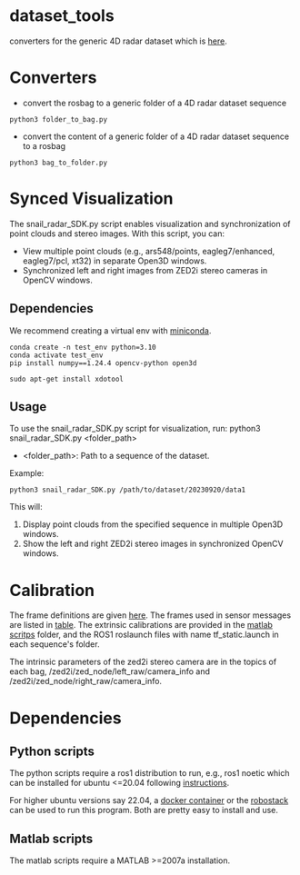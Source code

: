 # dataset_tools
converters for the generic 4D radar dataset which is [here](https://snail-radar.github.io).

# Converters

* convert the rosbag to a generic folder of a 4D radar dataset sequence

```
python3 folder_to_bag.py

```

* convert the content of a generic folder of a 4D radar dataset sequence to a rosbag

```
python3 bag_to_folder.py
```

# Synced Visualization

The snail_radar_SDK.py script enables visualization and synchronization of point clouds and stereo images. With this script, you can:

- View multiple point clouds (e.g., ars548/points, eagleg7/enhanced, eagleg7/pcl, xt32) in separate Open3D windows.
- Synchronized left and right images from ZED2i stereo cameras in OpenCV windows.

## Dependencies
We recommend creating a virtual env with [miniconda](https://docs.anaconda.com/miniconda/install/#quick-command-line-install).

```
conda create -n test_env python=3.10
conda activate test_env
pip install numpy==1.24.4 opencv-python open3d
```

```
sudo apt-get install xdotool
```

## Usage
To use the snail_radar_SDK.py script for visualization, run:
python3 snail_radar_SDK.py <folder_path>

- <folder_path>: Path to a sequence of the dataset.

Example:
```
python3 snail_radar_SDK.py /path/to/dataset/20230920/data1
```

This will:
1. Display point clouds from the specified sequence in multiple Open3D windows.
2. Show the left and right ZED2i stereo images in synchronized OpenCV windows.

# Calibration

The frame definitions are given [here](./matlab/readme.md).
The frames used in sensor messages are listed in [table](./matlab/frame_ids.md).
The extrinsic calibrations are provided in the [matlab scritps](./matlab) folder, and the ROS1 roslaunch files with name tf_static.launch in each sequence's folder.

The intrinsic parameters of the zed2i stereo camera are in the topics of each bag,
/zed2i/zed_node/left_raw/camera_info and /zed2i/zed_node/right_raw/camera_info.


# Dependencies

## Python scripts
The python scripts require a ros1 distribution to run, e.g., ros1 noetic which can be installed for ubuntu <=20.04 following [instructions](https://wiki.ros.org/noetic/Installation).

For higher ubuntu versions say 22.04, a [docker container](https://github.com/JzHuai0108/kalibr?tab=readme-ov-file#docker) or the [robostack](https://robostack.github.io/index.html) can be used to run this program.
Both are pretty easy to install and use.

## Matlab scripts
The matlab scripts require a MATLAB >=2007a installation.


<!--- # Work with the raw data
For those interested in how to process the raw data, the source code is available [here](https://bitbucket.org/BinliangWang/radar_data_preprocess/). -->

